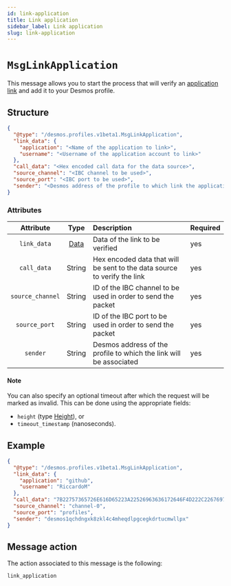 ```yaml
---
id: link-application
title: Link application
sidebar_label: Link application
slug: link-application
---
```


# `MsgLinkApplication`
This message allows you to start the process that will verify
an [application link](versioned_docs/version-2.3/02-developers/02-types/profiles/application-link.md#contained-data) and add it to your Desmos profile.

## Structure

```json
{
  "@type": "/desmos.profiles.v1beta1.MsgLinkApplication",
  "link_data": {
    "application": "<Name of the application to link>",
    "username": "<Username of the application account to link>"
  },
  "call_data": "<Hex encoded call data for the data source>",
  "source_channel": "<IBC channel to be used>",
  "source_port": "<IBC port to be used>",
  "sender": "<Desmos address of the profile to which link the application>"
}
```

### Attributes

| Attribute | Type | Description | Required |
| :-------: | :----: | :-------- | :------- |
| `link_data`  | [Data](versioned_docs/version-2.3/02-developers/02-types/profiles/application-link.md#contained-data) | Data of the link to be verified | yes |
| `call_data`| String | Hex encoded data that will be sent to the data source to verify the link | yes |
| `source_channel` | String | ID of the IBC channel to be used in order to send the packet | yes |
| `source_port` | String | ID of the IBC port to be used in order to send the packet | yes |
| `sender` | String | Desmos address of the profile to which the link will be associated | yes |

#### Note
You can also specify an optional timeout after which the request will be marked as invalid. This can be done using the
appropriate fields:

- `height` (type [Height](https://docs.cosmos.network/v0.42/core/proto-docs.html#height)), or
- `timeout_timestamp` (nanoseconds).

## Example

````json
{
  "@type": "/desmos.profiles.v1beta1.MsgLinkApplication",
  "link_data": {
    "application": "github",
    "username": "RiccardoM"
  },
  "call_data": "7B22757365726E616D65223A22526963636172646F4D222C22676973745F6964223A223732306530303732333930613930316262383065353966643630643766646564227D",
  "source_channel": "channel-0",
  "source_port": "profiles",
  "sender": "desmos1qchdngxk8zkl4c4mheqdlpgcegkdrtucmwllpx"
} 
````

## Message action
The action associated to this message is the following:

```
link_application
```
